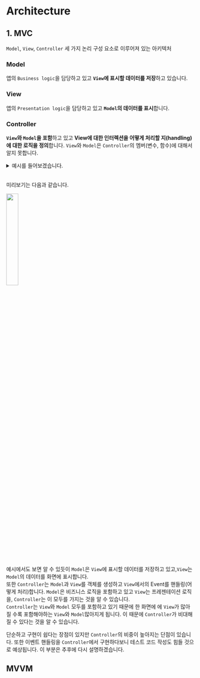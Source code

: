 # Architecture

## 1. MVC
`Model`, `View`, `Controller` 세 가지 논리 구성 요소로 이루어져 있는 아키텍처

### Model
앱의 `Business logic`을 담당하고 있고 **`View`에 표시할 데이터를 저장**하고 있습니다.

### View
앱의 `Presentation logic`을 담당하고 있고 **`Model`의 데이터를 표시**합니다.

### Controller
**`View`와 `Model`을 포함**하고 있고 **View에 대한 인터렉션을 어떻게 처리할 지(handling)에 대한 로직을 정의**합니다. `View`와 `Model`은 `Controller`의 멤버(변수, 함수)에 대해서 알지 못합니다.

<details><summary>예시를 들어보겠습니다.</summary>


```swift
// 목적: MVC를 코드로 직접 작성하면서 어떤 특징이 있는지 파악하기위함
// 예시: 텍스트 필드에 값을 입력하고 입력 버튼을 클릭하면 입력된 값이 라벨에 표시됨.

// SearchModel
import Foundation

struct SearchModel {
  var name: String
  
  init(name: String = "") {
    self.name = name
  }
}

// HomeView
import UIKit

final class HomeView: UIView {
  
  let stackView: UIStackView = {
    let sv = UIStackView()
    sv.axis = .horizontal
    sv.spacing = 16
    sv.translatesAutoresizingMaskIntoConstraints = false
    return sv
  }()
  
  let textField: UITextField = {
    let tf = UITextField()
    tf.textColor = .black
    tf.attributedPlaceholder = NSAttributedString(string: "입력하시오.",
                                                  attributes: [NSAttributedString.Key.foregroundColor: UIColor.systemGray])
    tf.translatesAutoresizingMaskIntoConstraints = false
    return tf
  }()
  
  let searchButton: UIButton = {
    let bt = UIButton()
    bt.setTitle("입력", for: .normal)
    bt.setTitleColor(.black, for: .normal)
    bt.setTitleColor(.systemGray, for: .highlighted)
    bt.layer.cornerRadius = 30
    bt.layer.borderWidth = 1
    bt.translatesAutoresizingMaskIntoConstraints = false
    return bt
  }()
  
  let resultLabel: UILabel = {
    let l = UILabel()
    l.textColor = .black
    l.translatesAutoresizingMaskIntoConstraints = false
    return l
  }()
  
  init() {
    super.init(frame: .zero)
    setupView()
  }
  
  required init?(coder: NSCoder) {
    fatalError("init(coder:) has not been implemented")
  }
  
  private func setupView() {
    translatesAutoresizingMaskIntoConstraints = false
    
    addSubview(stackView)
    stackView.addArrangedSubview(textField)
    stackView.addArrangedSubview(searchButton)
    addSubview(resultLabel)
    
    NSLayoutConstraint.activate([
      stackView.centerYAnchor.constraint(equalTo: centerYAnchor),
      stackView.centerXAnchor.constraint(equalTo: centerXAnchor),
      
      textField.widthAnchor.constraint(equalToConstant: 100),
      
      searchButton.widthAnchor.constraint(equalToConstant: 80),
      searchButton.heightAnchor.constraint(equalToConstant: 60),
      
      resultLabel.topAnchor.constraint(equalTo: stackView.bottomAnchor,
                                       constant: 40),
      resultLabel.centerXAnchor.constraint(equalTo: centerXAnchor),
    ])
  }
}

// ViewController
import UIKit

class ViewController: UIViewController {
  
  var searchModel = SearchModel() // Model 객체 생성
  let homeView = HomeView() // View 객체 생성
  
  override func viewDidLoad() {
    super.viewDidLoad()
    
    view.backgroundColor = .white
    
    setupUI()
    addAction()
  }
  
  private func setupUI() {
    view.addSubview(homeView)
    NSLayoutConstraint.activate([
      homeView.topAnchor.constraint(equalTo: view.safeAreaLayoutGuide.topAnchor),
      homeView.leftAnchor.constraint(equalTo: view.safeAreaLayoutGuide.leftAnchor),
      homeView.bottomAnchor.constraint(equalTo: view.safeAreaLayoutGuide.bottomAnchor),
      homeView.rightAnchor.constraint(equalTo: view.safeAreaLayoutGuide.rightAnchor)
    ])
  }
  
  // 버튼 클릭 이벤트 핸들링
  private func addAction() {
    homeView.searchButton.addAction(UIAction(handler: { _ in
      self.searchModel.name = self.homeView.textField.text ?? ""
      self.homeView.resultLabel.text = self.searchModel.name
    }), for: .touchUpInside)
  }
}
```
</details>

<br>

미리보기는 다음과 같습니다.

<img src="https://github.com/Minny27/TIL_PUBLIC/assets/68800789/59811e4d-63bb-4c8f-9395-4b54390d9eea" width=25%>



예시에서도 보면 알 수 있듯이 `Model`은 `View`에 표시할 데이터를 저장하고 있고,`View`는 `Model`의 데이터를 화면에 표시합니다.  
또한 `Controller`는 `Model`과 `View`를 객체를 생성하고 `View`에서의 Event를 핸들링(어떻게 처리)합니다.
`Model`은 비즈니스 로직을 포함하고 있고 `View`는 프레젠테이션 로직을, `Controller`는 이 모두를 가지는 것을 알 수 있습니다.  
`Controller`는 `View`와 `Model` 모두를 포함하고 있기 때문에 한 화면에 에 `View`가 많아질 수록 포함해야하는 `View`와 `Model`많아지게 됩니다. 이 때문에 `Controller`가 비대해질 수 있다는 것을 알 수 있습니다.

단순하고 구현이 쉽다는 장점이 있지만 `Controller`의 비중이 높아지는 단점이 있습니다.
또한 이벤트 핸들링을 `Controller`에서 구현하다보니 테스트 코드 작성도 힘들 것으로 예상됩니다.
이 부분은 추후에 다시 설명하겠습니다.

## MVVM